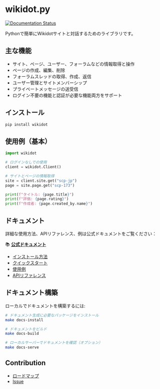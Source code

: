 # wikidot.py

[![Documentation Status](https://github.com/ukwhatn/wikidot.py/actions/workflows/docs.yml/badge.svg)](https://ukwhatn.github.io/wikidot.py/)

Pythonで簡単にWikidotサイトと対話するためのライブラリです。

## 主な機能

- サイト、ページ、ユーザー、フォーラムなどの情報取得と操作
- ページの作成、編集、削除
- フォーラムスレッドの取得、作成、返信
- ユーザー管理とサイトメンバーシップ
- プライベートメッセージの送受信
- ログイン不要の機能と認証が必要な機能両方をサポート

## インストール

```bash
pip install wikidot
```

## 使用例（基本）

```python
import wikidot

# ログインなしでの使用
client = wikidot.Client()

# サイトとページの情報取得
site = client.site.get("scp-jp")
page = site.page.get("scp-173")

print(f"タイトル: {page.title}")
print(f"評価: {page.rating}")
print(f"作成者: {page.created_by.name}")
```

## ドキュメント

詳細な使用方法、APIリファレンス、例は公式ドキュメントをご覧ください：

📚 **[公式ドキュメント](https://ukwhatn.github.io/wikidot.py/)**

- [インストール方法](https://ukwhatn.github.io/wikidot.py/installation.html)
- [クイックスタート](https://ukwhatn.github.io/wikidot.py/quickstart.html)
- [使用例](https://ukwhatn.github.io/wikidot.py/examples.html)
- [APIリファレンス](https://ukwhatn.github.io/wikidot.py/reference/index.html)

## ドキュメント構築

ローカルでドキュメントを構築するには:

```bash
# ドキュメント生成に必要なパッケージをインストール
make docs-install

# ドキュメントをビルド
make docs-build

# ローカルサーバーでドキュメントを確認（オプション）
make docs-serve
```

## Contribution

- [ロードマップ](https://ukwhatn.notion.site/wikidot-py-roadmap?pvs=4)
- [Issue](https://github.com/ukwhatn/wikidot.py/issues)